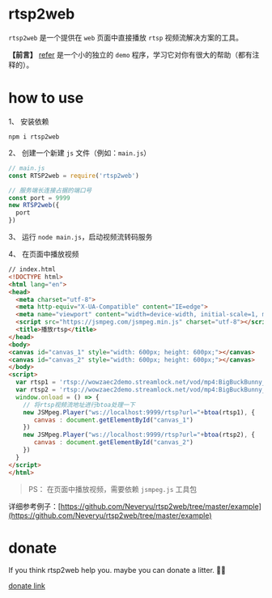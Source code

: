 # rtsp2web

`rtsp2web` 是一个提供在 `web` 页面中直接播放 `rtsp` 视频流解决方案的工具。

**【前言】**
[refer](./refer) 是一个小的独立的 `demo` 程序，学习它对你有很大的帮助（都有注释的）。

# how to use
1、 安装依赖
```
npm i rtsp2web
```

2、 创建一个新建 `js` 文件（例如：`main.js`）
```js
// main.js
const RTSP2web = require('rtsp2web')

// 服务端长连接占据的端口号
const port = 9999
new RTSP2web({
  port
})
```

3、 运行 `node main.js`，启动视频流转码服务

4、 在页面中播放视频
```html
// index.html
<!DOCTYPE html>
<html lang="en">
<head>
  <meta charset="utf-8">
  <meta http-equiv="X-UA-Compatible" content="IE=edge">
  <meta name="viewport" content="width=device-width, initial-scale=1, maximum-scale=1, minimum-scale=1, user-scalable=no,viewport-fit=cover">
  <script src="https://jsmpeg.com/jsmpeg.min.js" charset="utf-8"></script>
  <title>播放rtsp</title>
</head>
<body>
<canvas id="canvas_1" style="width: 600px; height: 600px;"></canvas>
<canvas id="canvas_2" style="width: 600px; height: 600px;"></canvas>
</body>
<script>
  var rtsp1 = 'rtsp://wowzaec2demo.streamlock.net/vod/mp4:BigBuckBunny_115k.mp4'
  var rtsp2 = 'rtsp://wowzaec2demo.streamlock.net/vod/mp4:BigBuckBunny_115k.mp4'
  window.onload = () => {
    // 将rtsp视频流地址进行btoa处理一下
    new JSMpeg.Player("ws://localhost:9999/rtsp?url="+btoa(rtsp1), {
       canvas : document.getElementById("canvas_1")
    })
    new JSMpeg.Player("ws://localhost:9999/rtsp?url="+btoa(rtsp2), {
       canvas : document.getElementById("canvas_2")
    })
  }
</script>
</html>
```

> PS： 在页面中播放视频，需要依赖 `jsmpeg.js` 工具包

详细参考例子：[https://github.com/Neveryu/rtsp2web/tree/master/example](https://github.com/Neveryu/rtsp2web/tree/master/example)

# donate
If you think rtsp2web help you. maybe you can donate a litter. :beers::beers:

[donate link](https://neveryu.github.io/reward/index.html)
